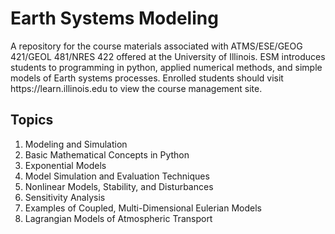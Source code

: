 <h1>Earth Systems Modeling</h1>
A repository for the course materials associated with ATMS/ESE/GEOG 421/GEOL 481/NRES 422 offered at the University of Illinois. ESM introduces students to programming in python, applied numerical methods, and simple models of Earth systems processes. Enrolled students should visit https://learn.illinois.edu to view the course management site.

<h2>Topics</h2>
<ol>
  <li>Modeling and Simulation</li>
  <li>Basic Mathematical Concepts in Python</li>
  <li>Exponential Models</li>
  <li>Model Simulation and Evaluation Techniques</li>
  <li>Nonlinear Models, Stability, and Disturbances</li>
  <li>Sensitivity Analysis</li>
  <li>Examples of Coupled, Multi-Dimensional Eulerian Models</li>
  <li>Lagrangian Models of Atmospheric Transport</li>
</ol>


